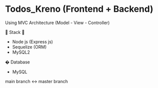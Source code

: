 # Todos_Kreno (Frontend + Backend)

Using MVC Architecture (Model - View - Controller)

🦖 Stack 🦖
- Node js (Express js)
- Sequelize (ORM)
- MySQL2

� Database
- MySQL

main branch <-> master branch
